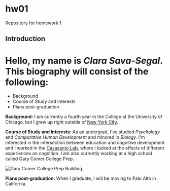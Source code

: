 # hw01
Repository for homework 1

## Introduction

# Hello, my name is *Clara Sava-Segal*. This biography will consist of the following:
  
* Background
* Course of Study and Interests
* Plans post-graduation

**Background:**
I am currently a fourth year in the College at the University of Chicago, but I grew up right outside of [New York City](https://en.wikipedia.org/wiki/New_York_City). 

**Course of Study and Interests:**
As an undergrad, I've studied *Psychology* and *Comparative Human Development* and minored in *Biology.* I'm interested in the intersection between education and cognitive development and I worked in the [Casasanto Lab](http://www.casasanto.com), where I looked at the effects of different experiences on cognition. I am also currently working at a high school called Gary Comer College Prep.

![Gary Comer College Prep Building.](https://github.com/csava1025/hw01/blob/master/GaryComer.jpg)

**Plans post-graduation:**
When I graduate, I will be moving to Palo Alto in California. 

  